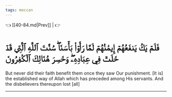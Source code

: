 ```yaml
---
tags: meccan
---
```


👈 [[40-84.md|Prev]] |  👉

# فَلَمۡ يَكُ يَنفَعُهُمۡ إِيمَٰنُهُمۡ لَمَّا رَأَوۡاْ بَأۡسَنَاۖ سُنَّتَ ٱللَّهِ ٱلَّتِي قَدۡ خَلَتۡ فِي عِبَادِهِۦۖ وَخَسِرَ هُنَالِكَ ٱلۡكَٰفِرُونَ

But never did their faith benefit them once they saw Our punishment. [It is] the established way of Allah which has preceded among His servants. And the disbelievers thereupon lost [all]

---


